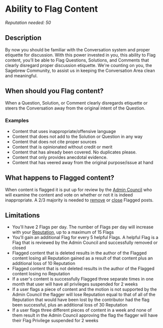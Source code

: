 # Ability to Flag Content #
*Reputation needed: 50*

## Description ##
By now you should be familiar with the Conversation system and proper etiquette 
for discussion. With this power invested in you, this ability to Flag content, 
you’ll be able to Flag Questions, Solutions, and Comments that clearly disregard 
proper discussion etiquette. We're counting on you, the Sagebrew Community, to 
assist us in keeping the Conversation Area clean and meaningful. 

## When should you Flag content? ##
When a Question, Solution, or Comment clearly disregards etiquette or steers 
the Conversation away from the original intent of the Question.

### Examples ###
- Content that uses inappropriate/offensive language
- Content that does not add to the Solution or Question in any way
- Content that does not cite proper sources
- Content that is opinionated without credit or merit
- Content that has already been covered. No duplicates please.
- Content that only provides anecdotal evidence.
- Content that has veered away from the original purpose/issue at hand

## What happens to Flagged content? ##
When content is flagged it is put up for review by the [Admin Council][1] who 
will examine the content and vote on whether or not it is indeed inappropriate. 
A 2/3 majority is needed to [remove][3] or [close][4] Flagged posts.   

## Limitations ##
- You'll have 2 Flags per day. The number of Flags per day will increase with 
  your [Reputation][2], up to a maximum of 15 Flags
- You'll gain an additional Flag for every 5 helpful Flags. A helpful Flag 
  is a Flag that is reviewed by the Admin Council and successfully 
  removed or closed
- Flagged content that is deleted results in the author of the Flagged content 
  losing all Reputation gained as a result of that content plus an additional 
  loss of 10 Reputation
- Flagged content that is not deleted results in the author of the Flagged 
  content losing no Reputation
- If a user's content is successfully Flagged three separate times in one month 
  that user will have all privileges suspended for 2 weeks
- If a user flags a piece of content and the motion is not supported by the 
  Admin Council the flagger will lose Reputation equal to that of all of the
  Reputation that would have been lost by the contributor had the flag been 
  successful, plus an additional loss of 30 Reputation
- If a user flags three different pieces of content in a week and none of them
  result in the Admin Council approving the flag the flagger will have their 
  Flag Privilege suspended for 2 weeks
  
[1]: /help/reputation/admin_council/
[2]: /help/reputation/
[3]: /help/conversation/deletions/
[4]: /help/conversation/closed/
[5]: /help/privileges/barista/